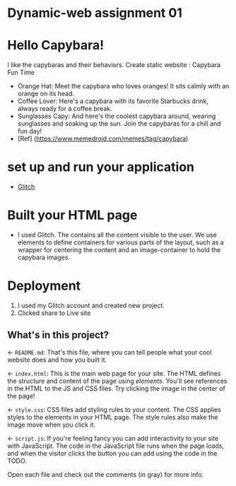 # Dynamic-web assignment 01
# Hello Capybara!
I like the capybaras and their behaviors.
Create static website : Capybara Fun Time
* Orange Hat: Meet the capybara who loves oranges! It sits calmly with an orange on its head.
* Coffee Lover: Here's a capybara with its favorite Starbucks drink, always ready for a coffee break.
* Sunglasses Capy: And here's the coolest capybara around, wearing sunglasses and soaking up the sun.
  Join the capybaras for a chill and fun day!
* [Ref] (https://www.memedroid.com/memes/tag/capybara)

# set up and run your application  
* [ Glitch ](https://dw-capybara2.glitch.me/)

# Built your HTML page
* I used Glitch. The <body> contains all the content visible to the user.
We use <div> elements to define containers for various parts of the layout, such as a wrapper for centering the content and an image-container to hold the capybara images.


# Deployment
1. I used my Glitch account and created new project. 
2. Clicked share to Live site
   
## What's in this project?

← `README.md`: That's this file, where you can tell people what your cool website does and how you built it.

← `index.html`: This is the main web page for your site. The HTML defines the structure and content of the page using _elements_. You'll see references in the HTML to the JS and CSS files. Try clicking the image in the center of the page!

← `style.css`: CSS files add styling rules to your content. The CSS applies styles to the elements in your HTML page. The style rules also make the image move when you click it.

← `script.js`: If you're feeling fancy you can add interactivity to your site with JavaScript. The code in the JavaScript file runs when the page loads, and when the visitor clicks the button you can add using the code in the TODO.

Open each file and check out the comments (in gray) for more info.


